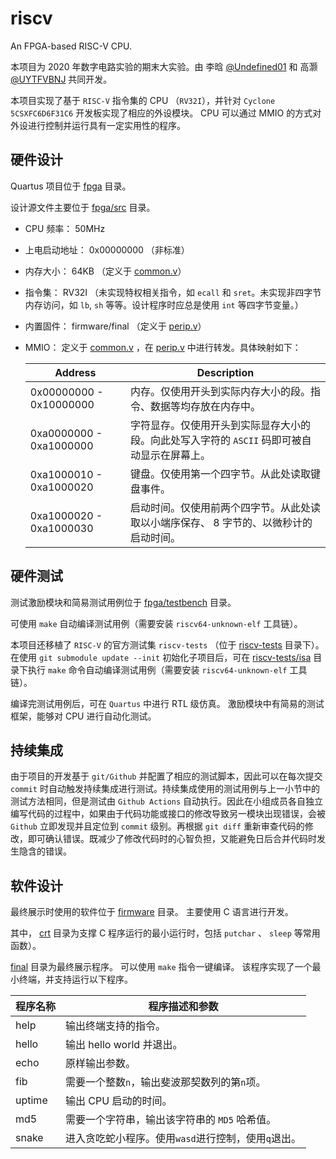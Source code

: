 # riscv
An FPGA-based RISC-V CPU.

本项目为 2020 年数字电路实验的期末大实验。由 李晗 [@Undefined01](https://github.com/Undefined01) 和 高灏 [@UYTFVBNJ](https://github.com/UYTFVBNJ) 共同开发。

本项目实现了基于 `RISC-V` 指令集的 CPU （`RV32I`），并针对 `Cyclone 5CSXFC6D6F31C6` 开发板实现了相应的外设模块。
CPU 可以通过 MMIO 的方式对外设进行控制并运行具有一定实用性的程序。

## 硬件设计

Quartus 项目位于 [fpga](https://github.com/Undefined01/riscv/tree/master/fpga) 目录。

设计源文件主要位于 [fpga/src](https://github.com/Undefined01/riscv/tree/master/fpga/src) 目录。

* CPU 频率： 50MHz

* 上电启动地址： 0x00000000 （非标准）

* 内存大小： 64KB （定义于 [common.v](https://github.com/Undefined01/riscv/blob/cea991249bc0af470cd6f9b74ef122cea91e5eaf/fpga/src/common.v#L21)）
* 指令集： RV32I （未实现特权相关指令，如 `ecall` 和 `sret`。未实现非四字节内存访问，如 `lb`, `sh` 等等。设计程序时应总是使用 `int` 等四字节变量。）

* 内置固件： firmware/final （定义于 [perip.v](https://github.com/Undefined01/riscv/blob/cea991249bc0af470cd6f9b74ef122cea91e5eaf/fpga/src/perip/ram.v#L14)）

* MMIO： 定义于 [common.v](https://github.com/Undefined01/riscv/blob/cea991249bc0af470cd6f9b74ef122cea91e5eaf/fpga/src/common.v#L21-L29) ，在 [perip.v](https://github.com/Undefined01/riscv/blob/master/fpga/src/perip/perip.v) 中进行转发。具体映射如下：

  | Address                 | Description                                                  |
  | ----------------------- | ------------------------------------------------------------ |
  | 0x00000000 - 0x10000000 | 内存。仅使用开头到实际内存大小的段。指令、数据等均存放在内存中。 |
  | 0xa0000000 - 0xa1000000 | 字符显存。仅使用开头到实际显存大小的段。向此处写入字符的 `ASCII` 码即可被自动显示在屏幕上。 |
  | 0xa1000010 - 0xa1000020 | 键盘。仅使用第一个四字节。从此处读取键盘事件。               |
  | 0xa1000020 - 0xa1000030 | 启动时间。仅使用前两个四字节。从此处读取以小端序保存、 8 字节的、以微秒计的启动时间。 |

## 硬件测试

测试激励模块和简易测试用例位于 [fpga/testbench](https://github.com/Undefined01/riscv/tree/master/fpga/testbench) 目录。

可使用 `make` 自动编译测试用例（需要安装 `riscv64-unknown-elf` 工具链）。

本项目还移植了 `RISC-V` 的官方测试集 `riscv-tests` （位于 [riscv-tests](https://github.com/UYTFVBNJ/riscv-tests/tree/b0408637f268e63fd58e14496c5d7c842612b2e3) 目录下）。
在使用 `git submodule update --init` 初始化子项目后，可在 [riscv-tests/isa](https://github.com/UYTFVBNJ/riscv-tests/tree/b0408637f268e63fd58e14496c5d7c842612b2e3/isa) 目录下执行 `make` 命令自动编译测试用例（需要安装 `riscv64-unknown-elf` 工具链）。

编译完测试用例后，可在 `Quartus` 中进行 RTL 级仿真。
激励模块中有简易的测试框架，能够对 CPU 进行自动化测试。

## 持续集成

由于项目的开发基于 `git/Github` 并配置了相应的测试脚本，因此可以在每次提交 `commit` 时自动触发持续集成进行测试。持续集成使用的测试用例与上一小节中的测试方法相同，但是测试由 `Github Actions` 自动执行。因此在小组成员各自独立编写代码的过程中，如果由于代码功能或接口的修改导致另一模块出现错误，会被 `Github` 立即发现并且定位到 `commit` 级别。再根据 `git diff` 重新审查代码的修改，即可确认错误。既减少了修改代码时的心智负担，又能避免日后合并代码时发生隐含的错误。

## 软件设计

最终展示时使用的软件位于 [firmware](https://github.com/Undefined01/riscv/tree/master/firmware) 目录。
主要使用 C 语言进行开发。

其中， [crt](https://github.com/Undefined01/riscv/tree/master/firmware/crt) 目录为支撑 C 程序运行的最小运行时，包括 `putchar` 、 `sleep` 等常用函数）。

[final](https://github.com/Undefined01/riscv/tree/master/firmware/final) 目录为最终展示程序。
可以使用 `make` 指令一键编译。
该程序实现了一个最小终端，并支持运行以下程序。

| 程序名称 | 程序描述和参数                                      |
| -------- | --------------------------------------------------- |
| help     | 输出终端支持的指令。                                |
| hello    | 输出 hello world 并退出。                           |
| echo     | 原样输出参数。                                      |
| fib      | 需要一个整数`n`，输出斐波那契数列的第`n`项。        |
| uptime   | 输出 CPU 启动的时间。                               |
| md5      | 需要一个字符串，输出该字符串的 `MD5` 哈希值。       |
| snake    | 进入贪吃蛇小程序。使用`wasd`进行控制，使用`q`退出。 |


